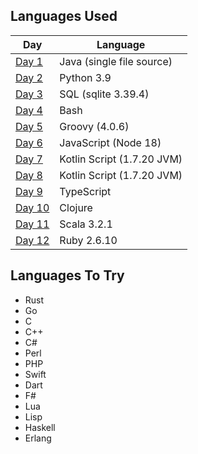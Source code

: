 ## Languages Used

| Day              | Language                   |
|------------------|----------------------------|
| [Day 1](day-01)  | Java (single file source)  |
| [Day 2](day-02)  | Python 3.9                 |
| [Day 3](day-03)  | SQL (sqlite 3.39.4)        |
| [Day 4](day-04)  | Bash                       |
| [Day 5](day-05)  | Groovy (4.0.6)             |
| [Day 6](day-06)  | JavaScript (Node 18)       |
| [Day 7](day-07)  | Kotlin Script (1.7.20 JVM) |
| [Day 8](day-08)  | Kotlin Script (1.7.20 JVM) |
| [Day 9](day-09)  | TypeScript                 |
| [Day 10](day-10) | Clojure                    |
| [Day 11](day-11) | Scala 3.2.1                |
| [Day 12](day-12) | Ruby 2.6.10                |

## Languages To Try

- Rust
- Go
- C
- C++
- C#
- Perl
- PHP
- Swift
- Dart
- F#
- Lua
- Lisp
- Haskell
- Erlang
